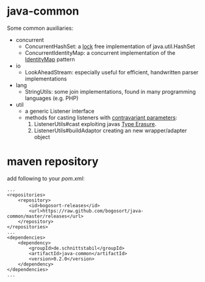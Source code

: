 java-common
===========

Some common auxiliaries:

*  concurrent
   *  ConcurrentHashSet: a [lock](http://en.wikipedia.org/wiki/Lock_%28computer_science%29) free implementation of java.util.HashSet
   *  ConcurrentIdentityMap: a concurrent implementation of the [IdentityMap](http://www.martinfowler.com/eaaCatalog/identityMap.html "IdentityMap") pattern
*  io
   *  LookAheadStream: especially useful for efficient, handwritten parser implementations
*  lang
   *  StringUtils: some join implementations, found in many programming languages (e.g. PHP)
*  util
   *  a generic Listener interface
   *  methods for casting listeners with [contravariant parameters](http://en.wikipedia.org/wiki/Covariance_and_contravariance_%28computer_science%29):
      1.  ListenerUtils#cast exploiting javas [Type Erasure](http://docs.oracle.com/javase/tutorial/java/generics/erasure.html "Type Erasure").
      2.  ListenerUtils#buildAdaptor creating an new wrapper/adapter object

maven repository
================

add following to your _pom.xml_:

	...
	<repositories>
		<repository>
			<id>bogosort-releases</id>
			<url>https://raw.github.com/bogosort/java-common/master/releases</url>
		</repository>
	</repositories>
	...
	<dependencies>
		<dependency>
			<groupId>de.schnittstabil</groupId>
			<artifactId>java-common</artifactId>
			<version>0.2.0</version>
		</dependency>
	</dependencies>
	...

